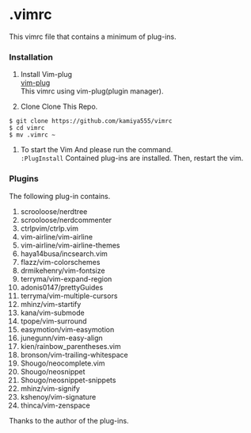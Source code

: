# .vimrc

This vimrc file that contains a minimum of plug-ins.

### Installation

1. Install Vim-plug  
[vim-plug](https://github.com/junegunn/vim-plug)  
This vimrc using vim-plug(plugin manager).

1. Clone
Clone This Repo.
  ```
  $ git clone https://github.com/kamiya555/vimrc
  $ cd vimrc
  $ mv .vimrc ~
  ```

1. To start the Vim And please run the command.  
  `:PlugInstall` Contained plug-ins are installed. Then, restart the vim.

### Plugins

The following plug-in contains.

1. scrooloose/nerdtree
1. scrooloose/nerdcommenter
1. ctrlpvim/ctrlp.vim
1. vim-airline/vim-airline
1. vim-airline/vim-airline-themes
1. haya14busa/incsearch.vim
1. flazz/vim-colorschemes
1. drmikehenry/vim-fontsize
1. terryma/vim-expand-region
1. adonis0147/prettyGuides
1. terryma/vim-multiple-cursors
1. mhinz/vim-startify
1. kana/vim-submode
1. tpope/vim-surround
1. easymotion/vim-easymotion
1. junegunn/vim-easy-align
1. kien/rainbow_parentheses.vim
1. bronson/vim-trailing-whitespace
1. Shougo/neocomplete.vim
1. Shougo/neosnippet
1. Shougo/neosnippet-snippets
1. mhinz/vim-signify
1. kshenoy/vim-signature
1. thinca/vim-zenspace

Thanks to the author of the plug-ins.
